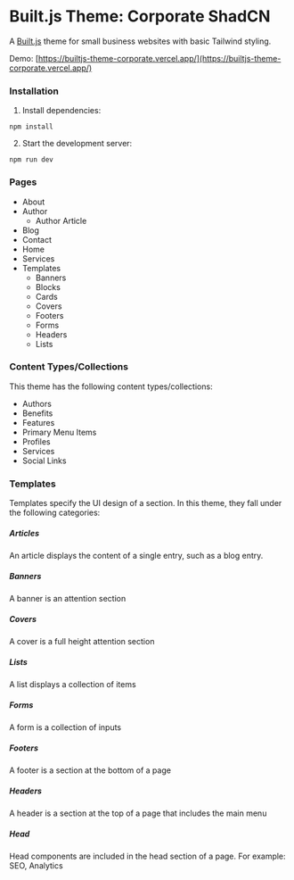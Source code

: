 # Built.js Theme: Corporate ShadCN

A [Built.js](https://builtjs.com) theme for small business websites with basic Tailwind styling.

Demo: [https://builtjs-theme-corporate.vercel.app/](https://builtjs-theme-corporate.vercel.app/)

### Installation
1. Install dependencies:
```
npm install
```
2. Start the development server:
```
npm run dev
```

### Pages
- About
- Author
  - Author Article
- Blog
- Contact
- Home
- Services
- Templates
  - Banners
  - Blocks
  - Cards
  - Covers
  - Footers
  - Forms
  - Headers
  - Lists

### Content Types/Collections
This theme has the following content types/collections:
- Authors
- Benefits
- Features
- Primary Menu Items
- Profiles
- Services
- Social Links

### Templates
Templates specify the UI design of a section. In this theme, they fall under the following categories:
##### Articles
An article displays the content of a single entry, such as a blog entry.
##### Banners
A banner is an attention section
##### Covers
A cover is a full height attention section
##### Lists
A list displays a collection of items
##### Forms
A form is a collection of inputs
##### Footers
A footer is a section at the bottom of a page
##### Headers
A header is a section at the top of a page that includes the main menu
##### Head
Head components are included in the head section of a page. For example: SEO, Analytics
